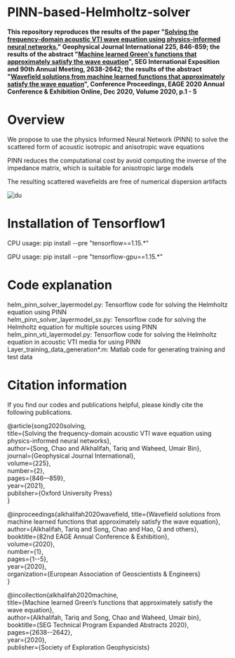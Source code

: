 # PINN-based-Helmholtz-solver
**This repository reproduces the results of the paper "[Solving the frequency-domain acoustic VTI wave equation using physics-informed neural networks.](https://academic.oup.com/gji/article/225/2/846/6081098)" Geophysical Journal International 225, 846-859;  the results of the abstract "[Machine learned Green's functions that approximately satisfy the wave equation](https://library.seg.org/doi/abs/10.1190/segam2020-3421468.1)", SEG International Exposition and 90th Annual Meeting, 2638-2642;  the results of the abstract "[Wavefield solutions from machine learned functions that approximately satisfy the wave equation](https://www.earthdoc.org/content/papers/10.3997/2214-4609.202010588)", Conference Proceedings, EAGE 2020 Annual Conference & Exhibition Online, Dec 2020, Volume 2020, p.1 - 5**

# Overview

We propose to use the physics Informed Neural Network (PINN) to solve the scattered form of acoustic isotropic and anisotropic wave equations

PINN reduces the computational cost by avoid computing the inverse of the impedance matrix, which is suitable for anisotropic large models 

The resulting scattered wavefields are free of numerical dispersion artifacts

![du](https://user-images.githubusercontent.com/31889731/116671800-09454080-a9aa-11eb-8e73-d23e85e58639.jpg)


# Installation of Tensorflow1

CPU usage: pip install --pre "tensorflow==1.15.*"

GPU usage: pip install --pre "tensorflow-gpu==1.15.*"

# Code explanation

helm_pinn_solver_layermodel.py: Tensorflow code for solving the Helmholtz equation using PINN  
helm_pinn_solver_layermodel_sx.py: Tensorflow code for solving the Helmholtz equation for multiple sources using PINN  
helm_pinn_vti_layermodel.py: Tensorflow code for solving the Helmholtz equation in acoustic VTI media for using PINN  
Layer_training_data_generation*.m: Matlab code for generating training and test data  

# Citation information

If you find our codes and publications helpful, please kindly cite the following publications.

@article{song2020solving,  
  title={Solving the frequency-domain acoustic VTI wave equation using physics-informed neural networks},  
  author={Song, Chao and Alkhalifah, Tariq and Waheed, Umair Bin},  
  journal={Geophysical Journal International},  
  volume={225},  
  number={2},  
  pages={846–-859},  
  year={2021},  
  publisher={Oxford University Press}  
}

@inproceedings{alkhalifah2020wavefield,
  title={Wavefield solutions from machine learned functions that approximately satisfy the wave equation},  
  author={Alkhalifah, Tariq and Song, Chao and Hao, Q and others},  
  booktitle={82nd EAGE Annual Conference \& Exhibition},  
  volume={2020},  
  number={1},  
  pages={1--5},  
  year={2020},  
  organization={European Association of Geoscientists \& Engineers}  
}

@incollection{alkhalifah2020machine,  
  title={Machine learned Green’s functions that approximately satisfy the wave equation},  
  author={Alkhalifah, Tariq and Song, Chao and Waheed, Umair bin},  
  booktitle={SEG Technical Program Expanded Abstracts 2020},  
  pages={2638--2642},  
  year={2020},  
  publisher={Society of Exploration Geophysicists}  
